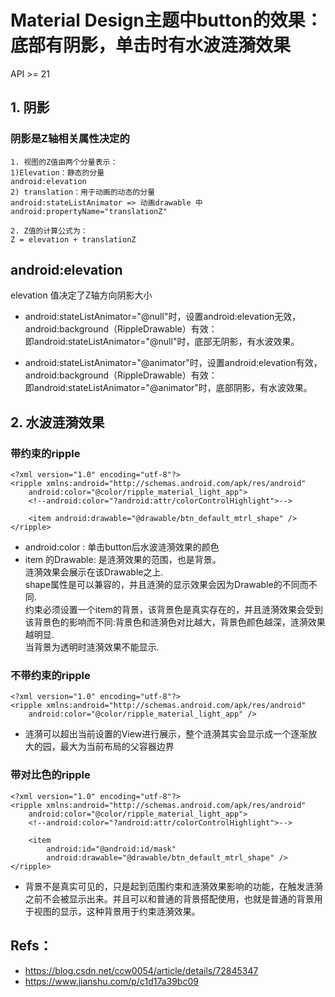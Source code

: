 # Material Design主题中button的效果：底部有阴影，单击时有水波涟漪效果
API >= 21

## 1. 阴影
### 阴影是Z轴相关属性决定的

```
1. 视图的Z值由两个分量表示：
1)Elevation：静态的分量  
android:elevation
2) translation：用于动画的动态的分量
android:stateListAnimator => 动画drawable 中 android:propertyName="translationZ"

2. Z值的计算公式为：
Z = elevation + translationZ
```

##  android:elevation
elevation 值决定了Z轴方向阴影大小
- android:stateListAnimator="@null"时，设置android:elevation无效，android:background（RippleDrawable）有效：   
即android:stateListAnimator="@null"时，底部无阴影，有水波效果。

- android:stateListAnimator="@animator"时，设置android:elevation有效，android:background（RippleDrawable）有效：     
即android:stateListAnimator="@animator"时，底部阴影，有水波效果。

## 2. 水波涟漪效果
### 带约束的ripple
```
<?xml version="1.0" encoding="utf-8"?>
<ripple xmlns:android="http://schemas.android.com/apk/res/android"
    android:color="@color/ripple_material_light_app">
    <!--android:color="?android:attr/colorControlHighlight">-->
    
    <item android:drawable="@drawable/btn_default_mtrl_shape" />
</ripple>
```

- android:color : 单击button后水波涟漪效果的颜色     
- item 的Drawable: 是涟漪效果的范围，也是背景。  
涟漪效果会展示在该Drawable之上.  
shape属性是可以兼容的，并且涟漪的显示效果会因为Drawable的不同而不同.   
约束必须设置一个item的背景，该背景色是真实存在的，并且涟漪效果会受到该背景色的影响而不同:背景色和涟漪色对比越大，背景色颜色越深，涟漪效果越明显.  
当背景为透明时涟漪效果不能显示.

### 不带约束的ripple

```
<?xml version="1.0" encoding="utf-8"?>
<ripple xmlns:android="http://schemas.android.com/apk/res/android"
    android:color="@color/ripple_material_light_app" />
```

- 涟漪可以超出当前设置的View进行展示，整个涟漪其实会显示成一个逐渐放大的园，最大为当前布局的父容器边界

### 带对比色的ripple

```
<?xml version="1.0" encoding="utf-8"?>
<ripple xmlns:android="http://schemas.android.com/apk/res/android"
    android:color="@color/ripple_material_light_app">
    <!--android:color="?android:attr/colorControlHighlight">-->

    <item
        android:id="@android:id/mask"
        android:drawable="@drawable/btn_default_mtrl_shape" />
</ripple>
```

- 背景不是真实可见的，只是起到范围约束和涟漪效果影响的功能，在触发涟漪之前不会被显示出来。并且可以和普通的背景搭配使用，也就是普通的背景用于视图的显示，这种背景用于约束涟漪效果。

## Refs：
- https://blog.csdn.net/ccw0054/article/details/72845347
- https://www.jianshu.com/p/c1d17a39bc09